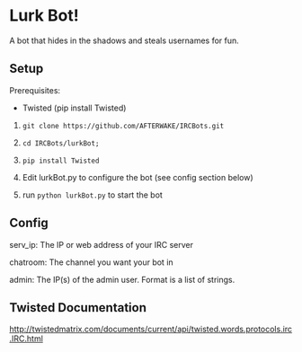 Lurk Bot!
=============

A bot that hides in the shadows and steals usernames for fun.

Setup
-----

Prerequisites:

* Twisted (pip install Twisted)

1) `git clone https://github.com/AFTERWAKE/IRCBots.git`

2) `cd IRCBots/lurkBot;`

3) `pip install Twisted`

4) Edit lurkBot.py to configure the bot (see config section below)

5) run `python lurkBot.py` to start the bot

Config
------

serv_ip: The IP or web address of your IRC server

chatroom: The channel you want your bot in

admin: The IP(s) of the admin user. Format is a list of strings.


Twisted Documentation
---------------

http://twistedmatrix.com/documents/current/api/twisted.words.protocols.irc.IRC.html
